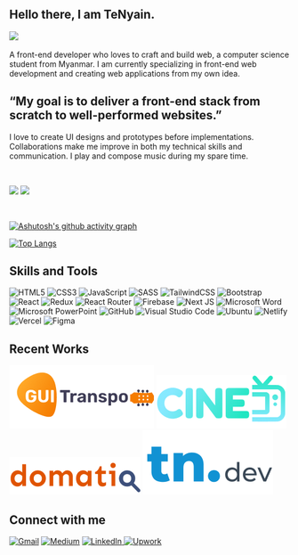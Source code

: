 ## Hello there, I am **TeNyain**.
![](https://komarev.com/ghpvc/?username=T-N9)

A front-end developer who loves to craft and build web, a computer science student from Myanmar. I am currently specializing in front-end web development and creating web applications from my own idea.
## “My goal is to deliver a front-end stack from scratch to well-performed websites.”
I love to create UI designs and prototypes before implementations. Collaborations make me improve in both my technical skills and communication. I play and compose music during my spare time.



<br/>
<p align="left">
  <img width="49.5%" src="https://github-readme-stats.vercel.app/api?username=T-N9&theme=tokyonight" />
    <img width="49.5%" src="https://streak-stats.demolab.com/?user=T-N9" />
</p>
<br>

[![Ashutosh's github activity graph](https://activity-graph.herokuapp.com/graph?username=T-N9&theme=react-dark)](https://github.com/ashutosh00710/github-readme-activity-graph)

[![Top Langs](https://github-readme-stats.vercel.app/api/top-langs/?username=T-N9&layout=compact)](https://github.com/anuraghazra/github-readme-stats)

## Skills and Tools
![HTML5](https://img.shields.io/badge/html5-%23E34F26.svg?style=for-the-badge&logo=html5&logoColor=white) ![CSS3](https://img.shields.io/badge/css3-%231572B6.svg?style=for-the-badge&logo=css3&logoColor=white) ![JavaScript](https://img.shields.io/badge/javascript-%23323330.svg?style=for-the-badge&logo=javascript&logoColor=%23F7DF1E) ![SASS](https://img.shields.io/badge/SASS-hotpink.svg?style=for-the-badge&logo=SASS&logoColor=white)  ![TailwindCSS](https://img.shields.io/badge/tailwindcss-%2338B2AC.svg?style=for-the-badge&logo=tailwind-css&logoColor=white) ![Bootstrap](https://img.shields.io/badge/bootstrap-%23563D7C.svg?style=for-the-badge&logo=bootstrap&logoColor=white) ![React](https://img.shields.io/badge/react-%2320232a.svg?style=for-the-badge&logo=react&logoColor=%2361DAFB) ![Redux](https://img.shields.io/badge/redux-%23593d88.svg?style=for-the-badge&logo=redux&logoColor=white) ![React Router](https://img.shields.io/badge/React_Router-CA4245?style=for-the-badge&logo=react-router&logoColor=white) ![Firebase](https://img.shields.io/badge/Firebase-039BE5?style=for-the-badge&logo=Firebase&logoColor=white) ![Next JS](https://img.shields.io/badge/Next-black?style=for-the-badge&logo=next.js&logoColor=white) ![Microsoft Word](https://img.shields.io/badge/Microsoft_Word-2B579A?style=for-the-badge&logo=microsoft-word&logoColor=white) ![Microsoft PowerPoint](https://img.shields.io/badge/Microsoft_PowerPoint-B7472A?style=for-the-badge&logo=microsoft-powerpoint&logoColor=white)  ![GitHub](https://img.shields.io/badge/github-%23121011.svg?style=for-the-badge&logo=github&logoColor=white) ![Visual Studio Code](https://img.shields.io/badge/Visual%20Studio%20Code-0078d7.svg?style=for-the-badge&logo=visual-studio-code&logoColor=white) ![Ubuntu](https://img.shields.io/badge/Ubuntu-E95420?style=for-the-badge&logo=ubuntu&logoColor=white) ![Netlify](https://img.shields.io/badge/netlify-%23000000.svg?style=for-the-badge&logo=netlify&logoColor=#00C7B7) ![Vercel](https://img.shields.io/badge/vercel-%23000000.svg?style=for-the-badge&logo=vercel&logoColor=white) ![Figma](https://img.shields.io/badge/figma-%23F24E1E.svg?style=for-the-badge&logo=figma&logoColor=white) 

## Recent Works
[![Gui-Transpo](https://raw.githubusercontent.com/T-N9/T-N9/main/Logo-2.png)](https://github.com/tenyain/gui-transposer-2022) [![CINE](https://raw.githubusercontent.com/T-N9/T-N9/main/CINE%20logo%201.png)](https://github.com/tenyain/cine-2.0)   [![enter image description here](https://raw.githubusercontent.com/T-N9/T-N9/main/domatio-logo%201.png)](https://github.com/T-N9/domatio-react)     [![enter image description here](https://raw.githubusercontent.com/T-N9/T-N9/main/tn%20logo%201.png)](https://github.com/T-N9/tn-porfolio-frontend)

## Connect with me
 
[![Gmail](https://img.shields.io/badge/Gmail-D14836?style=for-the-badge&logo=gmail&logoColor=white)](mailto:tenyainmoelwin@gmail.com) [![Medium](https://img.shields.io/badge/Medium-12100E?style=for-the-badge&logo=medium&logoColor=white)](https://medium.com/@tenyainmoelwin)  [![LinkedIn](https://img.shields.io/badge/linkedin-%230077B5.svg?style=for-the-badge&logo=linkedin&logoColor=white) ](https://www.linkedin.com/in/te-nyain-moe-lwin-80b4a11a4/)  [![Upwork](https://img.shields.io/badge/UpWork-6FDA44?style=for-the-badge&logo=Upwork&logoColor=white)](https://www.upwork.com/freelancers/~0153846e29cab0fe28)
